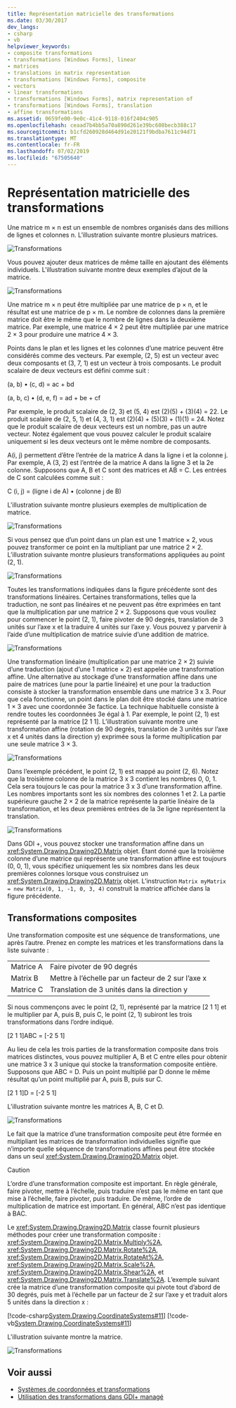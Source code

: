 ```yaml
---
title: Représentation matricielle des transformations
ms.date: 03/30/2017
dev_langs:
- csharp
- vb
helpviewer_keywords:
- composite transformations
- transformations [Windows Forms], linear
- matrices
- translations in matrix representation
- transformations [Windows Forms], composite
- vectors
- linear transformations
- transformations [Windows Forms], matrix representation of
- transformations [Windows Forms], translation
- affine transformations
ms.assetid: 0659fe00-9e0c-41c4-9118-016f2404c905
ms.openlocfilehash: ceaad7b4bb5a70a890d261e39bc608becb388c17
ms.sourcegitcommit: b1cfd260928d464d91e20121f9bdba7611c94d71
ms.translationtype: MT
ms.contentlocale: fr-FR
ms.lasthandoff: 07/02/2019
ms.locfileid: "67505640"
---
```

# <a name="matrix-representation-of-transformations"></a>Représentation matricielle des transformations
Une matrice m × n est un ensemble de nombres organisés dans des millions de lignes et colonnes n. L’illustration suivante montre plusieurs matrices.  
  
 ![Transformations](./media/aboutgdip05-art04.gif "AboutGdip05_art04")  
  
 Vous pouvez ajouter deux matrices de même taille en ajoutant des éléments individuels. L’illustration suivante montre deux exemples d’ajout de la matrice.  
  
 ![Transformations](./media/aboutgdip05-art05.gif "AboutGdip05_art05")  
  
 Une matrice m × n peut être multipliée par une matrice de p × n, et le résultat est une matrice de p × m. Le nombre de colonnes dans la première matrice doit être le même que le nombre de lignes dans la deuxième matrice. Par exemple, une matrice 4 × 2 peut être multipliée par une matrice 2 × 3 pour produire une matrice 4 × 3.  
  
 Points dans le plan et les lignes et les colonnes d’une matrice peuvent être considérés comme des vecteurs. Par exemple, (2, 5) est un vecteur avec deux composants et (3, 7, 1) est un vecteur à trois composants. Le produit scalaire de deux vecteurs est défini comme suit :  
  
 (a, b) • (c, d) = ac + bd  
  
 (a, b, c) • (d, e, f) = ad + be + cf  
  
 Par exemple, le produit scalaire de (2, 3) et (5, 4) est (2)(5) + (3)(4) = 22. Le produit scalaire de (2, 5, 1) et (4, 3, 1) est (2)(4) + (5)(3) + (1)(1) = 24. Notez que le produit scalaire de deux vecteurs est un nombre, pas un autre vecteur. Notez également que vous pouvez calculer le produit scalaire uniquement si les deux vecteurs ont le même nombre de composants.  
  
 A(i, j) permettent d’être l’entrée de la matrice A dans la ligne i et la colonne j. Par exemple, A (3, 2) est l’entrée de la matrice A dans la ligne 3 et la 2e colonne. Supposons que A, B et C sont des matrices et AB = C. Les entrées de C sont calculées comme suit :  
  
 C (i, j) = (ligne i de A) • (colonne j de B)  
  
 L’illustration suivante montre plusieurs exemples de multiplication de matrice.  
  
 ![Transformations](./media/aboutgdip05-art06.gif "AboutGdip05_art06")  
  
 Si vous pensez que d’un point dans un plan est une 1 matrice × 2, vous pouvez transformer ce point en la multipliant par une matrice 2 × 2. L’illustration suivante montre plusieurs transformations appliquées au point (2, 1).  
  
 ![Transformations](./media/aboutgdip05-art07.gif "AboutGdip05_art07")  
  
 Toutes les transformations indiquées dans la figure précédente sont des transformations linéaires. Certaines transformations, telles que la traduction, ne sont pas linéaires et ne peuvent pas être exprimées en tant que la multiplication par une matrice 2 × 2. Supposons que vous vouliez pour commencer le point (2, 1), faire pivoter de 90 degrés, translation de 3 unités sur l’axe x et la traduire 4 unités sur l’axe y. Vous pouvez y parvenir à l’aide d’une multiplication de matrice suivie d’une addition de matrice.  
  
 ![Transformations](./media/aboutgdip05-art08.gif "AboutGdip05_art08")  
  
 Une transformation linéaire (multiplication par une matrice 2 × 2) suivie d’une traduction (ajout d’une 1 matrice × 2) est appelée une transformation affine. Une alternative au stockage d’une transformation affine dans une paire de matrices (une pour la partie linéaire) et une pour la traduction consiste à stocker la transformation ensemble dans une matrice 3 x 3. Pour que cela fonctionne, un point dans le plan doit être stocké dans une matrice 1 × 3 avec une coordonnée 3e factice. La technique habituelle consiste à rendre toutes les coordonnées 3e égal à 1. Par exemple, le point (2, 1) est représenté par la matrice [2 1 1]. L’illustration suivante montre une transformation affine (rotation de 90 degrés, translation de 3 unités sur l’axe x et 4 unités dans la direction y) exprimée sous la forme multiplication par une seule matrice 3 × 3.  
  
 ![Transformations](./media/aboutgdip05-art09.gif "AboutGdip05_art09")  
  
 Dans l’exemple précédent, le point (2, 1) est mappé au point (2, 6). Notez que la troisième colonne de la matrice 3 x 3 contient les nombres 0, 0, 1. Cela sera toujours le cas pour la matrice 3 x 3 d’une transformation affine. Les nombres importants sont les six nombres des colonnes 1 et 2. La partie supérieure gauche 2 × 2 de la matrice représente la partie linéaire de la transformation, et les deux premières entrées de la 3e ligne représentent la translation.  
  
 ![Transformations](./media/aboutgdip05-art10.gif "AboutGdip05_art10")  
  
 Dans GDI +, vous pouvez stocker une transformation affine dans un <xref:System.Drawing.Drawing2D.Matrix> objet. Étant donné que la troisième colonne d’une matrice qui représente une transformation affine est toujours (0, 0, 1), vous spécifiez uniquement les six nombres dans les deux premières colonnes lorsque vous construisez un <xref:System.Drawing.Drawing2D.Matrix> objet. L’instruction `Matrix myMatrix = new Matrix(0, 1, -1, 0, 3, 4)` construit la matrice affichée dans la figure précédente.  
  
## <a name="composite-transformations"></a>Transformations composites  
 Une transformation composite est une séquence de transformations, une après l’autre. Prenez en compte les matrices et les transformations dans la liste suivante :  
  
|||  
|-|-|  
|Matrice A|Faire pivoter de 90 degrés|  
|Matrix B|Mettre à l’échelle par un facteur de 2 sur l’axe x|  
|Matrice C|Translation de 3 unités dans la direction y|  
  
 Si nous commençons avec le point (2, 1), représenté par la matrice [2 1 1] et le multiplier par A, puis B, puis C, le point (2, 1) subiront les trois transformations dans l’ordre indiqué.  
  
 [2 1 1]ABC = [-2 5 1]  
  
 Au lieu de cela les trois parties de la transformation composite dans trois matrices distinctes, vous pouvez multiplier A, B et C entre elles pour obtenir une matrice 3 x 3 unique qui stocke la transformation composite entière. Supposons que ABC = D. Puis un point multiplié par D donne le même résultat qu’un point multiplié par A, puis B, puis sur C.  
  
 [2 1 1]D = [-2 5 1]  
  
 L’illustration suivante montre les matrices A, B, C et D.  
  
 ![Transformations](./media/aboutgdip05-art12.gif "AboutGdip05_art12")  
  
 Le fait que la matrice d’une transformation composite peut être formée en multipliant les matrices de transformation individuelles signifie que n’importe quelle séquence de transformations affines peut être stockée dans un seul <xref:System.Drawing.Drawing2D.Matrix> objet.  
  
> [!CAUTION]
>  L’ordre d’une transformation composite est important. En règle générale, faire pivoter, mettre à l’échelle, puis traduire n’est pas le même en tant que mise à l’échelle, faire pivoter, puis traduire. De même, l’ordre de multiplication de matrice est important. En général, ABC n’est pas identique à BAC.  
  
 Le <xref:System.Drawing.Drawing2D.Matrix> classe fournit plusieurs méthodes pour créer une transformation composite : <xref:System.Drawing.Drawing2D.Matrix.Multiply%2A>, <xref:System.Drawing.Drawing2D.Matrix.Rotate%2A>, <xref:System.Drawing.Drawing2D.Matrix.RotateAt%2A>, <xref:System.Drawing.Drawing2D.Matrix.Scale%2A>, <xref:System.Drawing.Drawing2D.Matrix.Shear%2A>, et <xref:System.Drawing.Drawing2D.Matrix.Translate%2A>. L’exemple suivant crée la matrice d’une transformation composite qui pivote tout d’abord de 30 degrés, puis met à l’échelle par un facteur de 2 sur l’axe y et traduit alors 5 unités dans la direction x :  
  
 [!code-csharp[System.Drawing.CoordinateSystems#11](~/samples/snippets/csharp/VS_Snippets_Winforms/System.Drawing.CoordinateSystems/CS/Class1.cs#11)]
 [!code-vb[System.Drawing.CoordinateSystems#11](~/samples/snippets/visualbasic/VS_Snippets_Winforms/System.Drawing.CoordinateSystems/VB/Class1.vb#11)]  
  
 L’illustration suivante montre la matrice.  
  
 ![Transformations](./media/aboutgdip05-art13.gif "AboutGdip05_art13")  
  
## <a name="see-also"></a>Voir aussi

- [Systèmes de coordonnées et transformations](coordinate-systems-and-transformations.md)
- [Utilisation des transformations dans GDI+ managé](using-transformations-in-managed-gdi.md)

